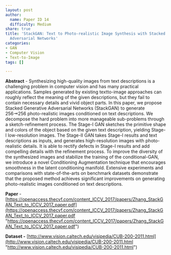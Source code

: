 ```yaml
---
layout: post
author:
  name: Paper ID 14
  difficulty: Medium
share: true
title: 'StackGAN: Text to Photo-realistic Image Synthesis with Stacked Generative
  Adversarial Networks'
categories:
- GAN
- Computer Vision
- Text-to-Image
tags: []

---
```

**Abstract** - Synthesizing high-quality images from text descriptions is a challenging problem in computer vision and has many practical applications. Samples generated by existing textto-image approaches can roughly reflect the meaning of the given descriptions, but they fail to contain necessary details and vivid object parts. In this paper, we propose Stacked Generative Adversarial Networks (StackGAN) to generate 256⇥256 photo-realistic images conditioned on text descriptions. We decompose the hard problem into more manageable sub-problems through a sketch-refinement process. The Stage-I GAN sketches the primitive shape and colors of the object based on the given text description, yielding Stage-I low-resolution images. The Stage-II GAN takes Stage-I results and text descriptions as inputs, and generates high-resolution images with photo-realistic details. It is able to rectify defects in Stage-I results and add compelling details with the refinement process. To improve the diversity of the synthesized images and stabilize the training of the conditional-GAN, we introduce a novel Conditioning Augmentation technique that encourages smoothness in the latent conditioning manifold. Extensive experiments and comparisons with state-of-the-arts on benchmark datasets demonstrate that the proposed method achieves significant improvements on generating photo-realistic images conditioned on text descriptions.

**Paper** - [https://openaccess.thecvf.com/content_ICCV_2017/papers/Zhang_StackGAN_Text_to_ICCV_2017_paper.pdf](https://openaccess.thecvf.com/content_ICCV_2017/papers/Zhang_StackGAN_Text_to_ICCV_2017_paper.pdf "https://openaccess.thecvf.com/content_ICCV_2017/papers/Zhang_StackGAN_Text_to_ICCV_2017_paper.pdf")

**Dataset -** [http://www.vision.caltech.edu/visipedia/CUB-200-2011.html](http://www.vision.caltech.edu/visipedia/CUB-200-2011.html "http://www.vision.caltech.edu/visipedia/CUB-200-2011.html")